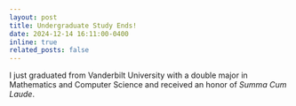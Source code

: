 ```yaml
---
layout: post
title: Undergraduate Study Ends!
date: 2024-12-14 16:11:00-0400
inline: true
related_posts: false
---
```


I just graduated from Vanderbilt University with a double major in Mathematics and Computer Science and received an honor of *Summa Cum Laude*.
